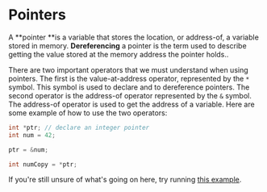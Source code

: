 # Pointers

A **pointer **is a variable that stores the location, or address-of, a variable stored in memory. **Dereferencing** a pointer is the term used to describe getting the value stored at the memory address the pointer holds..

There are two important operators that we must understand when using pointers. The first is the value-at-address operator, represented by the `*` symbol. This symbol is used to declare and to dereference pointers. The second operator is the address-of operator represented by the `&` symbol. The address-of operator is used to get the address of a variable. Here are some example of how to use the two operators:

```c
int *ptr; // declare an integer pointer
int num = 42;

ptr = &num; 

int numCopy = *ptr;
```

If you're still unsure of what's going on here, try running [this example](/Basics/pointers.c).



